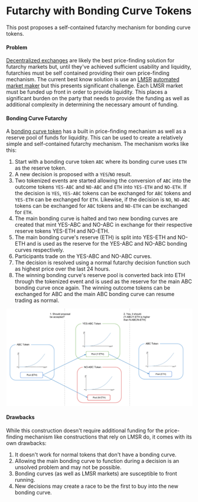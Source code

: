 # Futarchy with Bonding Curve Tokens

This post proposes a self-contained futarchy mechanism for bonding curve tokens.

#### Problem

[Decentralized exchanges](https://ethresear.ch/t/batch-auctions-with-uniform-clearing-price-on-plasma/2554) are likely the best price-finding solution for futarchy markets but, until they've achieved sufficient usability and liquidity, futarchies must be self contained providing their own price-finding mechanism. The current best know solution is use an [LMSR](http://mason.gmu.edu/~rhanson/mktscore.pdf) [automated market maker](https://blog.gnosis.pm/radical-markets-for-elephants-a742916812db) but this presents significant challenge. Each LMSR market must be funded up front in order to provide liquidity. This places a significant burden on the party that needs to provide the funding as well as additional complexity in determining the necessary amount of funding.

#### Bonding Curve Futarchy

A [bonding curve token](https://medium.com/@justingoro/token-bonding-curves-explained-7a9332198e0e) has a built in price-finding mechanism as well as a reserve pool of funds for liquidity. This can be used to create a relatively simple and self-contained futarchy mechanism. The mechanism works like this:

1. Start with a bonding curve token `ABC` where its bonding curve uses `ETH` as the reserve token.
2. A new decision is proposed with a `YES`/`NO` result.
3. Two tokenized events are started allowing the conversion of `ABC` into the outcome tokens `YES-ABC` and `NO-ABC` and `ETH` into `YES-ETH` and `NO-ETH`. If the decision is `YES`, `YES-ABC` tokens can be exchanged for `ABC` tokens and `YES-ETH` can be exchanged for `ETH`. Likewise, if the decision is `NO`, `NO-ABC` tokens can be exchanged for `ABC` tokens and `NO-ETH` can be exchanged for `ETH`.
4. The main bonding curve is halted and two new bonding curves are created that mint YES-ABC and NO-ABC in exchange for their respective reserve tokens YES-ETH and NO-ETH.
5. The main bonding curve's reserve (ETH) is split into YES-ETH and NO-ETH and is used as the reserve for the YES-ABC and NO-ABC bonding curves respectively.
6. Participants trade on the YES-ABC and NO-ABC curves.
7. The decision is resolved using a normal futarchy decision function such as highest price over the last 24 hours.
8. The winning bonding curve's reserve pool is converted back into ETH through the tokenized event and is used as the reserve for the main ABC bonding curve once again. The winning outcome tokens can be exchanged for ABC and the main ABC bonding curve can resume trading as normal.

![alt text](https://raw.githubusercontent.com/levelkdev/bonding-curve-futarchy/master/Bonding%20Curve%20Futarchy.png "Bonding Curve Futarchy")

#### Drawbacks

While this construction doesn't require additional funding for the price-finding mechanism like constructions that rely on LMSR do, it comes with its own drawbacks:

1. It doesn't work for normal tokens that don't have a bonding curve.
2. Allowing the main bonding curve to function during a decision is an unsolved problem and may not be possible.
3. Bonding curves (as well as LMSR markets) are susceptible to front running.
4. New decisions may create a race to be the first to buy into the new bonding curve.
